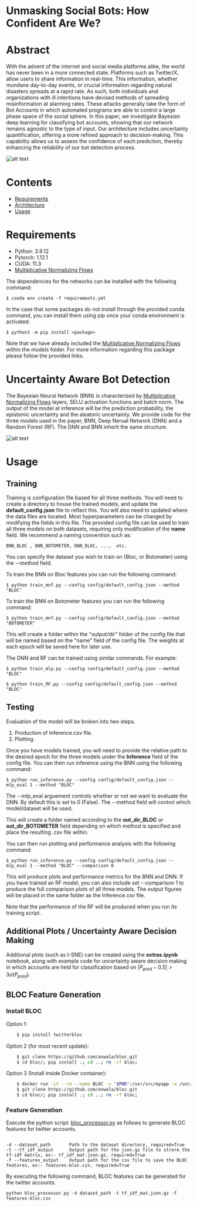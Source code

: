 # Unmasking Social Bots: How Confident Are We?

# Abstract 

With the advent of the internet and social media platforms alike, the world has never been in a more connected state. Platforms such as Twitter/X, allow users to share information in real-time. This information, whether mundane day-to-day events, or crucial information regarding natural disasters spreads at a rapid rate. As such, both individuals and organizations with ill intentions have devised methods of spreading misinformation at alarming rates. These attacks generally take the form of Bot Accounts in which automated programs are able to control a large phase space of the social sphere. 
In this paper, we investigate Bayesian deep learning  for classifying bot accounts, showing that our network remains agnostic to the type of input. Our architecture includes uncertainty quantification, offering a more refined approach to decision-making. This capability allows us to assess the confidence of each prediction, thereby enhancing the reliability of our bot detection process. 

![alt text](Figures/intro_figure.png)

# Contents
- [Requirements](#Section-1)
- [Architecture](#Section-2)
- [Usage](#Section-3)
    

# Requirements

- Python:     3.9.12
- Pytorch:    1.12.1
- CUDA:       11.3
- [Multiplicative Normalizing Flows](https://github.com/janosh/torch-mnf)


The dependencies for the networks can be installed with the following command:

`$ conda env create -f requirements.yml`

In the case that some packages do not install through the provided conda command, you can install them using pip once your conda environment is activated:

`$ python3 -m pip install <package>`

Note that we have already included the [Multiplicative Normalizing Flows](https://github.com/janosh/torch-mnf) within the models folder. For more information regarding this package please follow the provided links. 


# Uncertainty Aware Bot Detection

The Bayesian Neural Network (BNN) is characterized by [Multiplicative Normalizing Flows](https://github.com/janosh/torch-mnf) layers, SELU activation functions and batch norm. The output of the model at inference will be the prediction probability, the epistemic uncertainty and the aleatoric uncertainty. We provide code for the three models used in the paper, BNN, Deep Nerual Network (DNN) and a Random Forest (RF). The DNN and BNN inherit the same structure.

![alt text](Figures/Analysis_Pipeline.png)



# Usage 

## Training 

Training is configuration file based for all three methods. You will need to create a directory to house the trained models, and update the __default_config.json__ file to reflect this. You will also need to updated where the data files are located. Most hyperparameters can be changed by modifying the fields in this file. The provided config file can be used to train all three models on both datasets, requiring only modification of the __name__ field. We recommend a naming convention such as:
    
`BNN_BLOC , BNN_BOTOMETER, DNN_BLOC, ...,  etc. `
    
You can specify the dataset you wish to train on (Bloc, or Botometer) using the --method field.
    
To train the BNN on Bloc features you can run the following command:
    
`$ python train_mnf.py --config config/default_config.json --method "BLOC"`

To train the BNN on Botometer features you can run the following command:
    
`$ python train_mnf.py --config config/default_config.json --method "BOTOMETER"`

This will create a folder within the "output/dir" folder of the config file that will be named based on the "name" field of the config file. The weights at each epoch will be saved here for later use.
    
The DNN and RF can be trained using similar commands. For example:
    
`$ python train_mlp.py --config config/default_config.json --method "BLOC"` 

`$ python train_RF.py --config config/default_config.json --method "BLOC"`

## Testing

Evaluation of the model will be broken into two steps.
    
1. Production of Inference.csv file.
2. Plotting.
    
Once you have models trained, you will need to provide the relative path to the desired epoch for the three models under the __Inference__ field of the config file. You can then run inference using the BNN using the following command:
    
`$ python run_inference.py --config config/default_config.json --mlp_eval 1 --method "BLOC"`

The --mlp_eval arguement controls whether or not we want to evaluate the DNN. By default this is set to 0 (False). The --method field will control which model/dataset will be used.

This will create a folder named according to the __out_dir_BLOC__ or __out_dir_BOTOMETER__ field depending on which method is specified and place the resulting .csv file within.

You can then run plotting and performance analysis with the following command:

`$ python run_inference.py --config config/default_config.json --mlp_eval 1 --method "BLOC" --comparison 0 `
    
This will produce plots and performance metrics for the BNN and DNN. If you have trained an RF model, you can also include set --comparison 1 to produce the full comparison plots of all three models. The output figures will be placed in the same folder as the Inference.csv file.  
    
Note that the performance of the RF will be produced when you run its training script.

## Additional Plots / Uncertainty Aware Decision Making
    
Additional plots (such as t-SNE) can be created using the __extras.ipynb__ notebook, along with example code for uncertainty aware decision making in which accounts are held for classification based on $|P_{pred} - 0.5| > 3\sigma(P_{pred}).$ 

## BLOC Feature Generation

### Install BLOC

Option 1:
```bash
    $ pip install twitterbloc
```
    
Option 2 (for most recent update):
```bash
    $ git clone https://github.com/anwala/bloc.git
    $ cd bloc/; pip install .; cd ..; rm -rf bloc;
```
    
Option 3 (Install inside Docker container):
```bash
    $ docker run -it --rm --name BLOC -v "$PWD":/usr/src/myapp -w /usr/src/myapp python:3.7-stretch bash
    $ git clone https://github.com/anwala/bloc.git
    $ cd bloc/; pip install .; cd ..; rm -rf bloc;
```

### Feature Generation

Execute the python script: [bloc_processor.py](BlocProcessing/bloc_processor.py) as follows to generate BLOC features for twitter accounts.

```

-d --dataset_path       Path to the dataset directory, required=True
-t --tf_idf_output      Output path for the json.gz file to strore the tf-idf matrix, ex:- tf_idf_mat.json.gz, required=True
-f --features_output    Output path for the csv file to save the BLOC features, ex:- features-bloc.csv, required=True
```

By executing the following command, BLOC features can be generated for the twitter accounts. 

```
python bloc_processor.py -d dataset_path -t tf_idf_mat.json.gz -f features-bloc.csv
```
